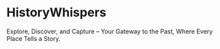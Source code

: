 # HistoryWhispers
Explore, Discover, and Capture – Your Gateway to the Past, Where Every Place Tells a Story.
